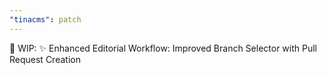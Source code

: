 ```yaml
---
"tinacms": patch
---
```


🚧 WIP: ✨ Enhanced Editorial Workflow: Improved Branch Selector with Pull Request Creation
